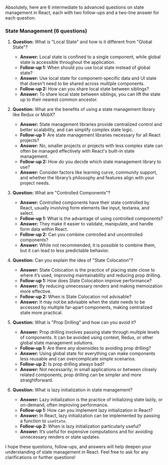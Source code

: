 Absolutely, here are 6 intermediate to advanced questions on state management in React, each with two follow-ups and a two-line answer for each question.

### State Management (6 questions)

1. **Question:** What is "Local State" and how is it different from "Global State"?
    - **Answer:** Local state is confined to a single component, while global state is accessible throughout the application.
    - **Follow-up 1:** When should you use local state instead of global state?
    - **Answer:** Use local state for component-specific data and UI state that doesn't need to be shared across multiple components.
    - **Follow-up 2:** How can you share local state between siblings?
    - **Answer:** To share local state between siblings, you can lift the state up to their nearest common ancestor.

2. **Question:** What are the benefits of using a state management library like Redux or MobX?
    - **Answer:** State management libraries provide centralized control and better scalability, and can simplify complex state logic.
    - **Follow-up 1:** Are state management libraries necessary for all React projects?
    - **Answer:** No, smaller projects or projects with less complex state can often be managed effectively with React's built-in state management.
    - **Follow-up 2:** How do you decide which state management library to use?
    - **Answer:** Consider factors like learning curve, community support, and whether the library’s philosophy and features align with your project needs.

3. **Question:** What are "Controlled Components"?
    - **Answer:** Controlled components have their state controlled by React, usually involving form elements like input, textarea, and select.
    - **Follow-up 1:** What is the advantage of using controlled components?
    - **Answer:** They make it easier to validate, manipulate, and handle form data within React.
    - **Follow-up 2:** Can you combine controlled and uncontrolled components?
    - **Answer:** While not recommended, it is possible to combine them, but it can lead to less predictable behavior.

4. **Question:** Can you explain the idea of "State Colocation"?
    - **Answer:** State Colocation is the practice of placing state close to where it’s used, improving maintainability and reducing prop drilling.
    - **Follow-up 1:** How does State Colocation improve performance?
    - **Answer:** By reducing unnecessary renders and making memoization more effective.
    - **Follow-up 2:** When is State Colocation not advisable?
    - **Answer:** It may not be advisable when the state needs to be accessed by multiple far-apart components, making centralized state more practical.

5. **Question:** What is "Prop Drilling" and how can you avoid it?
    - **Answer:** Prop drilling involves passing state through multiple levels of components. It can be avoided using context, Redux, or other global state management solutions.
    - **Follow-up 1:** Are there any downsides to avoiding prop drilling?
    - **Answer:** Using global state for everything can make components less reusable and can overcomplicate simple scenarios.
    - **Follow-up 2:** Is prop drilling always bad?
    - **Answer:** Not necessarily; in small applications or between closely related components, prop drilling can be simpler and more straightforward.

6. **Question:** What is lazy initialization in state management?
    - **Answer:** Lazy initialization is the practice of initializing state lazily, or on-demand, often improving performance.
    - **Follow-up 1:** How can you implement lazy initialization in React?
    - **Answer:** In React, lazy initialization can be implemented by passing a function to `useState`.
    - **Follow-up 2:** When is lazy initialization particularly useful?
    - **Answer:** It’s useful for expensive computations and for avoiding unnecessary renders or state updates.

I hope these questions, follow-ups, and answers will help deepen your understanding of state management in React. Feel free to ask for any clarifications or further questions!
